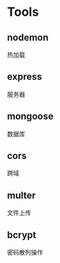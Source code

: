 # Tools

## nodemon

热加载

## express

服务器

## mongoose

数据库

## cors

跨域

## multer

文件上传

## bcrypt

密码散列操作
